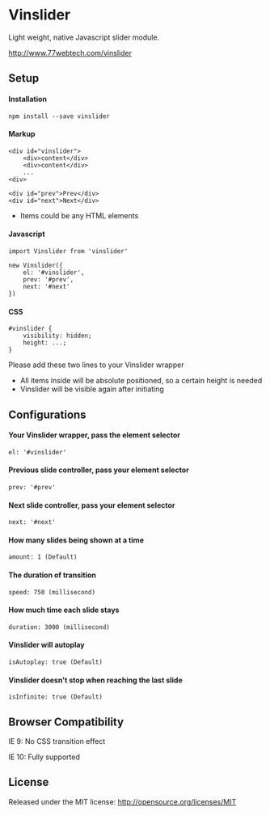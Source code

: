 # Vinslider 

Light weight, native Javascript slider module. 

http://www.77webtech.com/vinslider

## Setup

#### Installation 

    npm install --save vinslider

#### Markup

    <div id="vinslider">
        <div>content</div>
        <div>content</div>
        ...
    <div>
    
    <div id="prev">Prev</div>
    <div id="next">Next</div>

* Items could be any HTML elements
 
#### Javascript
    
    import Vinslider from 'vinslider'

    new Vinslider({
        el: '#vinslider',
        prev: '#prev',
        next: '#next'
    })

#### CSS
    
    #vinslider {
        visibility: hidden;
        height: ...;
    }

Please add these two lines to your Vinslider wrapper
* All items inside will be absolute positioned, so a certain height is needed
* Vinslider will be visible again after initiating

## Configurations

#### Your Vinslider wrapper, pass the element selector

    el: '#vinslider' 

#### Previous slide controller, pass your element selector

    prev: '#prev' 

#### Next slide controller, pass your element selector

    next: '#next' 

#### How many slides being shown at a time
 
    amount: 1 (Default) 

#### The duration of transition

    speed: 750 (millisecond)

#### How much time each slide stays

    duration: 3000 (millisecond)

#### Vinslider will autoplay

    isAutoplay: true (Default)

#### Vinslider doesn't stop when reaching the last slide

    isInfinite: true (Default)

## Browser Compatibility

IE 9: No CSS transition effect

IE 10: Fully supported

## License

Released under the MIT license: http://opensource.org/licenses/MIT

